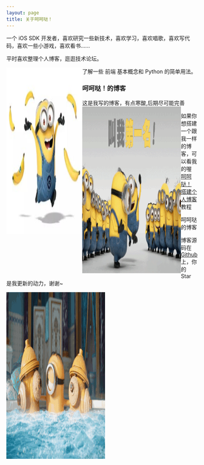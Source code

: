 ```yaml
---
layout: page
title: 关于呵呵哒！
---
```

<p>
一个 iOS SDK 开发者，喜欢研究一些新技术，喜欢学习，喜欢唱歌，喜欢写代码，喜欢一些小游戏，喜欢看书......
<p>
平时喜欢整理个人博客，逛逛技术论坛。
<p>
了解一些 前端 基本概念和 Python 的简单用法。
<img src="/images/1.jpg" width="200" height="440" align="left"/>


<h3> 呵呵哒！的博客 </h3>  

<p>

这是我写的博客，有点寒酸,后期尽可能完善
<img src="/images/2.gif" width="260" height="440" align="left"/>
<p>

如果你想搭建一个跟我一样的博客，可以看我的喔
<a href="/2016/10/jekyll_tutorials1/"> 呵呵哒！ 搭建个人博客 </a>
教程

<p>

呵呵哒的博客

<p> 

博客源码在 <a target="_blank" href='https://github.com/toothpaste5576/toothpaste5576.github.io/'>Github</a> 上，你的 Star 是我更新的动力，谢谢~

<p> 
<img src="/images/3.gif" width="260" height="440" align="left"/>
<p> 

<p> 




